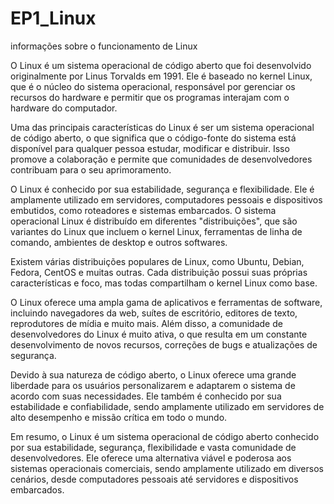 # EP1_Linux
informações sobre o funcionamento de Linux

O Linux é um sistema operacional de código aberto que foi desenvolvido originalmente por Linus Torvalds em 1991. Ele é baseado no kernel Linux, que é o núcleo do sistema operacional, responsável por gerenciar os recursos do hardware e permitir que os programas interajam com o hardware do computador.

Uma das principais características do Linux é ser um sistema operacional de código aberto, o que significa que o código-fonte do sistema está disponível para qualquer pessoa estudar, modificar e distribuir. Isso promove a colaboração e permite que comunidades de desenvolvedores contribuam para o seu aprimoramento.


O Linux é conhecido por sua estabilidade, segurança e flexibilidade. Ele é amplamente utilizado em servidores, computadores pessoais e dispositivos embutidos, como roteadores e sistemas embarcados. O sistema operacional Linux é distribuído em diferentes "distribuições", que são variantes do Linux que incluem o kernel Linux, ferramentas de linha de comando, ambientes de desktop e outros softwares.

Existem várias distribuições populares de Linux, como Ubuntu, Debian, Fedora, CentOS e muitas outras. Cada distribuição possui suas próprias características e foco, mas todas compartilham o kernel Linux como base.

O Linux oferece uma ampla gama de aplicativos e ferramentas de software, incluindo navegadores da web, suítes de escritório, editores de texto, reprodutores de mídia e muito mais. Além disso, a comunidade de desenvolvedores do Linux é muito ativa, o que resulta em um constante desenvolvimento de novos recursos, correções de bugs e atualizações de segurança.

Devido à sua natureza de código aberto, o Linux oferece uma grande liberdade para os usuários personalizarem e adaptarem o sistema de acordo com suas necessidades. Ele também é conhecido por sua estabilidade e confiabilidade, sendo amplamente utilizado em servidores de alto desempenho e missão crítica em todo o mundo.

Em resumo, o Linux é um sistema operacional de código aberto conhecido por sua estabilidade, segurança, flexibilidade e vasta comunidade de desenvolvedores. Ele oferece uma alternativa viável e poderosa aos sistemas operacionais comerciais, sendo amplamente utilizado em diversos cenários, desde computadores pessoais até servidores e dispositivos embarcados.

